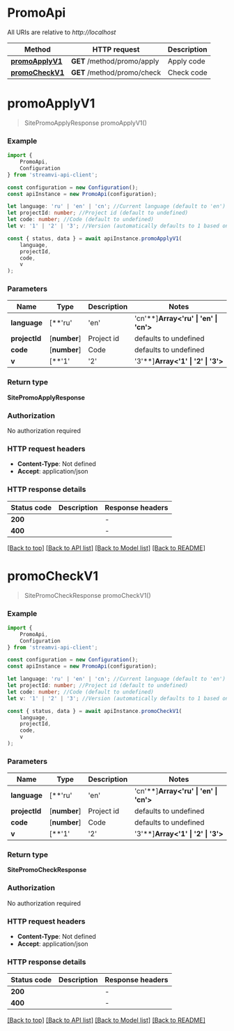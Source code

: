 # PromoApi

All URIs are relative to *http://localhost*

|Method | HTTP request | Description|
|------------- | ------------- | -------------|
|[**promoApplyV1**](#promoapplyv1) | **GET** /method/promo/apply | Apply code|
|[**promoCheckV1**](#promocheckv1) | **GET** /method/promo/check | Check code|

# **promoApplyV1**
> SitePromoApplyResponse promoApplyV1()


### Example

```typescript
import {
    PromoApi,
    Configuration
} from 'streamvi-api-client';

const configuration = new Configuration();
const apiInstance = new PromoApi(configuration);

let language: 'ru' | 'en' | 'cn'; //Current language (default to 'en')
let projectId: number; //Project id (default to undefined)
let code: number; //Code (default to undefined)
let v: '1' | '2' | '3'; //Version (automatically defaults to 1 based on method version, can be overridden) (optional) (default to '1')

const { status, data } = await apiInstance.promoApplyV1(
    language,
    projectId,
    code,
    v
);
```

### Parameters

|Name | Type | Description  | Notes|
|------------- | ------------- | ------------- | -------------|
| **language** | [**&#39;ru&#39; | &#39;en&#39; | &#39;cn&#39;**]**Array<&#39;ru&#39; &#124; &#39;en&#39; &#124; &#39;cn&#39;>** | Current language | defaults to 'en'|
| **projectId** | [**number**] | Project id | defaults to undefined|
| **code** | [**number**] | Code | defaults to undefined|
| **v** | [**&#39;1&#39; | &#39;2&#39; | &#39;3&#39;**]**Array<&#39;1&#39; &#124; &#39;2&#39; &#124; &#39;3&#39;>** | Version (automatically defaults to 1 based on method version, can be overridden) | (optional) defaults to '1'|


### Return type

**SitePromoApplyResponse**

### Authorization

No authorization required

### HTTP request headers

 - **Content-Type**: Not defined
 - **Accept**: application/json


### HTTP response details
| Status code | Description | Response headers |
|-------------|-------------|------------------|
|**200** |  |  -  |
|**400** |  |  -  |

[[Back to top]](#) [[Back to API list]](../README.md#documentation-for-api-endpoints) [[Back to Model list]](../README.md#documentation-for-models) [[Back to README]](../README.md)

# **promoCheckV1**
> SitePromoCheckResponse promoCheckV1()


### Example

```typescript
import {
    PromoApi,
    Configuration
} from 'streamvi-api-client';

const configuration = new Configuration();
const apiInstance = new PromoApi(configuration);

let language: 'ru' | 'en' | 'cn'; //Current language (default to 'en')
let projectId: number; //Project id (default to undefined)
let code: number; //Code (default to undefined)
let v: '1' | '2' | '3'; //Version (automatically defaults to 1 based on method version, can be overridden) (optional) (default to '1')

const { status, data } = await apiInstance.promoCheckV1(
    language,
    projectId,
    code,
    v
);
```

### Parameters

|Name | Type | Description  | Notes|
|------------- | ------------- | ------------- | -------------|
| **language** | [**&#39;ru&#39; | &#39;en&#39; | &#39;cn&#39;**]**Array<&#39;ru&#39; &#124; &#39;en&#39; &#124; &#39;cn&#39;>** | Current language | defaults to 'en'|
| **projectId** | [**number**] | Project id | defaults to undefined|
| **code** | [**number**] | Code | defaults to undefined|
| **v** | [**&#39;1&#39; | &#39;2&#39; | &#39;3&#39;**]**Array<&#39;1&#39; &#124; &#39;2&#39; &#124; &#39;3&#39;>** | Version (automatically defaults to 1 based on method version, can be overridden) | (optional) defaults to '1'|


### Return type

**SitePromoCheckResponse**

### Authorization

No authorization required

### HTTP request headers

 - **Content-Type**: Not defined
 - **Accept**: application/json


### HTTP response details
| Status code | Description | Response headers |
|-------------|-------------|------------------|
|**200** |  |  -  |
|**400** |  |  -  |

[[Back to top]](#) [[Back to API list]](../README.md#documentation-for-api-endpoints) [[Back to Model list]](../README.md#documentation-for-models) [[Back to README]](../README.md)

